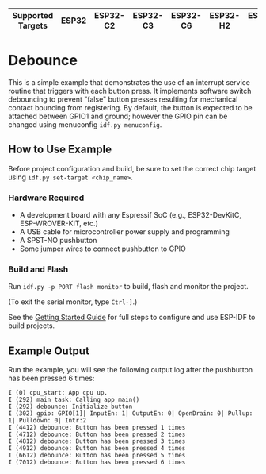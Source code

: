 | Supported Targets | ESP32 | ESP32-C2 | ESP32-C3 | ESP32-C6 | ESP32-H2 | ESP32-S2 | ESP32-S3 |
| ----------------- | ----- | -------- | -------- | -------- | -------- | -------- | -------- |
# Debounce

This is a simple example that demonstrates the use of an interrupt service routine that triggers with each button press. It implements software switch debouncing to prevent "false" button presses resulting for mechanical contact bouncing from registering. By default, the button is expected to be attached between GPIO1 and ground; however the GPIO pin can be changed using menuconfig `idf.py menuconfig`.

## How to Use Example

Before project configuration and build, be sure to set the correct chip target using `idf.py set-target <chip_name>`.

### Hardware Required

* A development board with any Espressif SoC (e.g., ESP32-DevKitC, ESP-WROVER-KIT, etc.)
* A USB cable for microcontroller power supply and programming
* A SPST-NO pushbutton
* Some jumper wires to connect pushbutton to GPIO

### Build and Flash

Run `idf.py -p PORT flash monitor` to build, flash and monitor the project.

(To exit the serial monitor, type ``Ctrl-]``.)

See the [Getting Started Guide](https://idf.espressif.com/) for full steps to configure and use ESP-IDF to build projects.


## Example Output

Run the example, you will see the following output log after the pushbutton has been pressed 6 times:

```
I (0) cpu_start: App cpu up.
I (292) main_task: Calling app_main()
I (292) debounce: Initialize button
I (302) gpio: GPIO[1]| InputEn: 1| OutputEn: 0| OpenDrain: 0| Pullup: 1| Pulldown: 0| Intr:2 
I (4412) debounce: Button has been pressed 1 times
I (4712) debounce: Button has been pressed 2 times
I (4812) debounce: Button has been pressed 3 times
I (4912) debounce: Button has been pressed 4 times
I (6612) debounce: Button has been pressed 5 times
I (7012) debounce: Button has been pressed 6 times
```